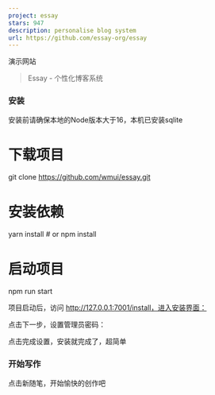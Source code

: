 ```yaml
---
project: essay
stars: 947
description: personalise blog system
url: https://github.com/essay-org/essay
---
```


演示网站

> Essay - 个性化博客系统

### 安装

安装前请确保本地的Node版本大于16，本机已安装sqlite

# 下载项目
git clone https://github.com/wmui/essay.git
# 安装依赖
yarn install # or npm install
# 启动项目
npm run start

项目启动后，访问 http://127.0.0.1:7001/install，进入安装界面：

点击下一步，设置管理员密码：

点击完成设置，安装就完成了，超简单

### 开始写作

点击新随笔，开始愉快的创作吧
